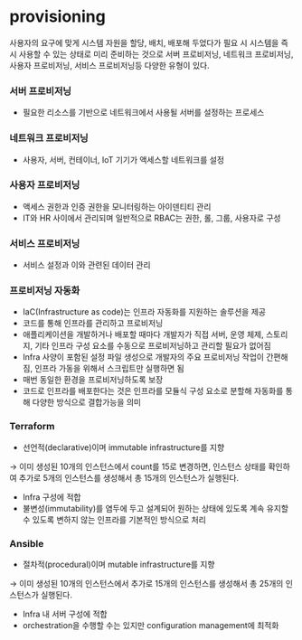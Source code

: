 # provisioning
사용자의 요구에 맞게 시스템 자원을 할당, 배치, 배포해 두었다가 필요 시 시스템을 즉시 사용할 수 있는 상태로 미리 준비하는 것으로 서버 프로비저닝, 네트워크 프로비저닝, 사용자 프로비저닝, 서비스 프로비저닝등 다양한 유형이 있다.

### 서버 프로비저닝

- 필요한 리소스를 기반으로 네트워크에서 사용될 서버를 설정하는 프로세스

### 네트워크 프로비저닝

- 사용자, 서버, 컨테이너, IoT 기기가 액세스할 네트워크를 설정

### 사용자 프로비저닝

- 액세스 권한과 인증 권한을 모니터링하는 아이덴티티 관리
- IT와 HR 사이에서 관리되며 일반적으로 RBAC는 권한, 롤, 그룹, 사용자로 구성

### 서비스 프로비저닝

- 서비스 설정과 이와 관련된 데이터 관리

### 프로비저닝 자동화

- IaC(Infrastructure as code)는 인프라 자동화를 지원하는 솔루션을 제공
- 코드를 통해 인프라를 관리하고 프로비저닝
- 애플리케이션을 개발하거나 배포할 때마다 개발자가 직접 서버, 운영 체제, 스토리지, 기타 인프라 구성 요소를 수동으로 프로비저닝하고 관리할 필요가 없어짐
- Infra 사양이 포함된 설정 파일 생성으로 개발자의 주요 프로비저닝 작업이 간편해짐, 인프라 가동을 위해서 스크립트만 실행하면 됨
- 매번 동일한 환경을 프로비저닝하도록 보장
- 코드로 인프라를 배포한다는 것은 인프라를 모듈식 구성 요소로 분할해 자동화를 통해 다양한 방식으로 결합가능을 의미


### Terraform

- 선언적(declarative)이며 immutable infrastructure를 지향

→ 이미 생성된 10개의 인스턴스에서 count를 15로 변경하면, 인스턴스 상태를 확인하여 추가로 5개의 인스턴스를 생성해서 총 15개의 인스턴스가 실행된다.

- Infra 구성에 적합
- 불변성(immutability)를 염두에 두고 설계되어 원하는 상태에 있도록 계속 유지할 수 있도록 변하지 않는 인프라를 기본적인 방식으로 처리

### Ansible

- 절차적(procedural)이며 mutable infrastructure를 지향

→ 이미 생성된 10개의 인스턴스에서 추가로 15개의 인스턴스를 생성해서 총 25개의 인스턴스가 실행된다.

- Infra 내 서버 구성에 적합
- orchestration을 수행할 수는 있지만 configuration management에 최적화
